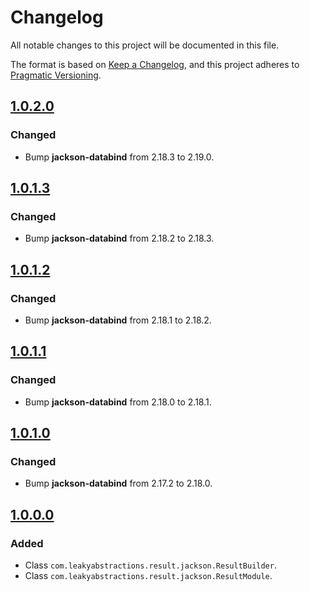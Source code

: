 
# Changelog

All notable changes to this project will be documented in this file.

The format is based on [Keep a Changelog](https://keepachangelog.com/en/1.1.0/),
and this project adheres to [Pragmatic Versioning](https://pragver.github.io/spec/1.0.0.0.html).


## [1.0.2.0]

### Changed

- Bump **jackson-databind** from 2.18.3 to 2.19.0.


## [1.0.1.3]

### Changed

- Bump **jackson-databind** from 2.18.2 to 2.18.3.


## [1.0.1.2]

### Changed

- Bump **jackson-databind** from 2.18.1 to 2.18.2.


## [1.0.1.1]

### Changed

- Bump **jackson-databind** from 2.18.0 to 2.18.1.


## [1.0.1.0]

### Changed

- Bump **jackson-databind** from 2.17.2 to 2.18.0.


## [1.0.0.0]

### Added

- Class `com.leakyabstractions.result.jackson.ResultBuilder`.
- Class `com.leakyabstractions.result.jackson.ResultModule`.


[1.0.0.0]: https://github.com/LeakyAbstractions/result-jackson/releases/tag/1.0.0.0
[1.0.1.0]: https://github.com/LeakyAbstractions/result-jackson/releases/tag/1.0.1.0
[1.0.1.1]: https://github.com/LeakyAbstractions/result-jackson/releases/tag/1.0.1.1
[1.0.1.2]: https://github.com/LeakyAbstractions/result-jackson/releases/tag/1.0.1.2
[1.0.1.3]: https://github.com/LeakyAbstractions/result-jackson/releases/tag/1.0.1.3
[1.0.2.0]: https://github.com/LeakyAbstractions/result-jackson/releases/tag/1.0.2.0
